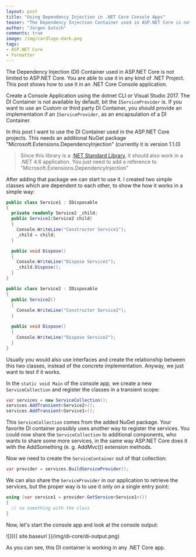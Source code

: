 ```yaml
---
layout: post
title: "Using Dependency Injection in .NET Core Console Apps"
teaser: "The Dependency Injection Container used in ASP.NET Core is not limited to ASP.NET Core. You are able to use it in any kind of .NET Project. This post shows how to use it in an .NET Core Console application."
author: "Jürgen Gutsch"
comments: true
image: /img/cardlogo-dark.png
tags: 
- ASP.NET Core
- Formatter
---
```


The Dependency Injection (DI) Container used in ASP.NET Core is not limited to ASP.NET Core. You are able to use it in any kind of .NET Project. This post shows how to use it in an .NET Core Console application.

Create a Console Application using the dotnet CLI or Visual Studio 2017. The DI Container is not available by default, bit the `IServiceProvider` is. If you want to use an Custom or third party DI Container, you should provide an implementation if an `IServiceProvider`, as an encapsulation of a DI Container.

In this post I want to use the DI Container used in the ASP.NET Core projects. This needs an additional NuGet package "Microsoft.Extensions.DependencyInjection" (currently it is version 1.1.0)

> Since this library is a .[NET Standard Library](https://blogs.msdn.microsoft.com/dotnet/2016/09/26/introducing-net-standard/), it should also work in a .NET 4.6 application. You just need to add a reference to "Microsoft.Extensions.DependencyInjection"

After adding that package we can start to use it. I created two simple classes which are dependent to each other, to show the how it works in a simple way:

~~~ csharp
public class Service1 : IDisposable
{
  private readonly Service2 _child;
  public Service1(Service2 child)
  {
    Console.WriteLine("Constructor Service1");
    _child = child;
  }

  public void Dispose()
  {
    Console.WriteLine("Dispose Service1");
    _child.Dispose();
  }
}

public class Service2 : IDisposable
{
  public Service2()
  {
    Console.WriteLine("Constructor Service2");
  }

  public void Dispose()
  {
    Console.WriteLine("Dispose Service2");
  }
}
~~~

Usually you would also use interfaces and create the relationship between this two classes, instead of the concrete implementation. Anyway, we just want to test if it works.

In the `static void Main` of the console app, we create a new `ServiceCollection` and register the classes in a transient scope:

~~~ csharp
var services = new ServiceCollection();
services.AddTransient<Service2>();
services.AddTransient<Service1>();
~~~

This `ServiceCollection` comes from the added NuGet package. Your favorite DI container possibly uses another way to register the services. You could now share the `ServiceCollection` to additional components, who wants to share some more services, in the same way ASP.NET Core does it with the AddSomething (e. g. AddMvc()) extension methods.

Now we need to create the `ServiceContainer` out of that collection:

~~~ csharp
var provider = services.BuildServiceProvider();
~~~

We can also share the `ServiceProvider` in our application to retrieve the services, but the proper way is to use it only on a single entry point:

~~~ csharp
using (var service1 = provider.GetService<Service1>())
{
  // so something with the class
}
~~~

Now, let's start the console app and look at the console output:

![]({{ site.baseurl }}/img/di-core/di-output.png)

As you can see, this DI container is working in any .NET Core app.
